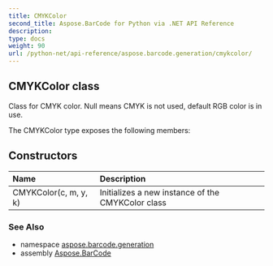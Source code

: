 ```yaml
---
title: CMYKColor
second_title: Aspose.BarCode for Python via .NET API Reference
description: 
type: docs
weight: 90
url: /python-net/api-reference/aspose.barcode.generation/cmykcolor/
---
```


## CMYKColor class

Class for CMYK color. Null means CMYK is not used, default RGB color is in use.

The CMYKColor type exposes the following members:
## Constructors
| Name | Description |
| :- | :- |
|CMYKColor(c, m, y, k)|Initializes a new instance of the CMYKColor class|

### See Also

* namespace [aspose.barcode.generation](/barcode/python-net/api-reference/aspose.barcode.generation/)
* assembly [Aspose.BarCode](/barcode/python-net/api-reference/)

